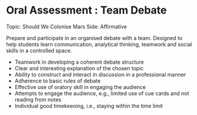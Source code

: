 # Oral Assessment : Team Debate

Topic: Should We Colonise Mars
Side: Affirmative

Prepare and participate in an organised debate with a team. Designed to help students learn communication, analytical thinking, teamwork and social skills in a controlled space.
- Teamwork in developing a coherent debate structure
- Clear and interesting explanation of the chosen topic
- Ability to construct and interact in discussion in a professional manner
- Adherence to basic rules of debate
- Effective use of oratory skill in engaging the audience
- Attempts to engage the audience, e.g., limited use of cue cards and not reading from notes
- Individual good timekeeoing, i.e., staying within the time limit
